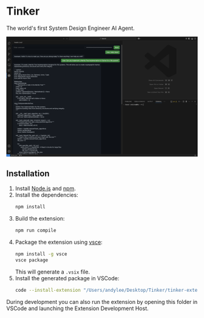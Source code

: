 # Tinker

The world's first System Design Engineer AI Agent.

<img
   src="media/tinker-screenshot-07122025.png"
   alt="Screenshot"
   width="600"
/>

## Installation

1. Install [Node.js](https://nodejs.org/) and [npm](https://www.npmjs.com/).
2. Install the dependencies:
   ```bash
   npm install
   ```
3. Build the extension:
   ```bash
   npm run compile
   ```
4. Package the extension using [vsce](https://github.com/microsoft/vsce):
   ```bash
   npm install -g vsce
   vsce package
   ```
   This will generate a `.vsix` file.
5. Install the generated package in VSCode:
   ```bash
   code --install-extension "/Users/andylee/Desktop/Tinker/tinker-extension-0.0.1.vsix"
   ```

During development you can also run the extension by opening this folder in VSCode and launching the Extension Development Host.
